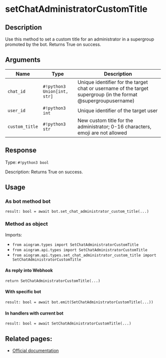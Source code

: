 # setChatAdministratorCustomTitle

## Description

Use this method to set a custom title for an administrator in a supergroup promoted by the bot. Returns True on success.


## Arguments

| Name | Type | Description |
| - | - | - |
| `chat_id` | `#!python3 Union[int, str]` | Unique identifier for the target chat or username of the target supergroup (in the format @supergroupusername) |
| `user_id` | `#!python3 int` | Unique identifier of the target user |
| `custom_title` | `#!python3 str` | New custom title for the administrator; 0-16 characters, emoji are not allowed |



## Response

Type: `#!python3 bool`

Description: Returns True on success.


## Usage


### As bot method bot

```python3
result: bool = await bot.set_chat_administrator_custom_title(...)
```

### Method as object

Imports:

- `from aiogram.types import SetChatAdministratorCustomTitle`
- `from aiogram.api.types import SetChatAdministratorCustomTitle`
- `from aiogram.api.types.set_chat_administrator_custom_title import SetChatAdministratorCustomTitle`

#### As reply into Webhook
```python3
return SetChatAdministratorCustomTitle(...)
```

#### With specific bot
```python3
result: bool = await bot.emit(SetChatAdministratorCustomTitle(...))
```

#### In handlers with current bot
```python3
result: bool = await SetChatAdministratorCustomTitle(...)
```


## Related pages:

- [Official documentation](https://core.telegram.org/bots/api#setchatadministratorcustomtitle)
